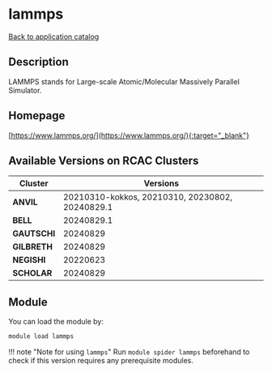 # lammps

[Back to application catalog](../app_catalog.md)

## Description

LAMMPS stands for Large-scale Atomic/Molecular Massively Parallel Simulator.

## Homepage

[https://www.lammps.org/](https://www.lammps.org/){:target="_blank"}

## Available Versions on RCAC Clusters

|Cluster|Versions|
|---|---|
**ANVIL**|20210310-kokkos, 20210310, 20230802, 20240829.1
**BELL**|20240829.1
**GAUTSCHI**|20240829
**GILBRETH**|20240829
**NEGISHI**|20220623
**SCHOLAR**|20240829

## Module

You can load the module by:

```bash
module load lammps
```

!!! note "Note for using `lammps`"
    Run `module spider lammps` beforehand to check if this version requires any prerequisite modules.
